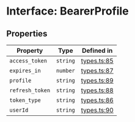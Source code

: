 # Interface: BearerProfile

## Properties

| Property | Type | Defined in |
| ------ | ------ | ------ |
| `access_token` | `string` | [types.ts:85](https://github.com/monerium/js-monorepo/blob/main/packages/sdk/src/types.ts#L85) |
| `expires_in` | `number` | [types.ts:87](https://github.com/monerium/js-monorepo/blob/main/packages/sdk/src/types.ts#L87) |
| `profile` | `string` | [types.ts:89](https://github.com/monerium/js-monorepo/blob/main/packages/sdk/src/types.ts#L89) |
| `refresh_token` | `string` | [types.ts:88](https://github.com/monerium/js-monorepo/blob/main/packages/sdk/src/types.ts#L88) |
| `token_type` | `string` | [types.ts:86](https://github.com/monerium/js-monorepo/blob/main/packages/sdk/src/types.ts#L86) |
| `userId` | `string` | [types.ts:90](https://github.com/monerium/js-monorepo/blob/main/packages/sdk/src/types.ts#L90) |
